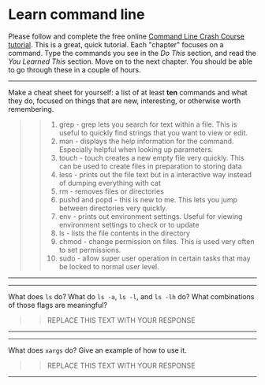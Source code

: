 # Learn command line

Please follow and complete the free online [Command Line Crash Course
tutorial](http://cli.learncodethehardway.org/book/). This is a great,
quick tutorial. Each "chapter" focuses on a command. Type the commands
you see in the _Do This_ section, and read the _You Learned This_
section. Move on to the next chapter. You should be able to go through
these in a couple of hours.


---

Make a cheat sheet for yourself: a list of at least **ten** commands and what they do, focused on things that are new, interesting, or otherwise worth remembering.

> > 1. grep - grep lets you search for text within a file. This is useful to quickly find strings that you want to view or edit.
> > 2. man - displays the help information for the command. Especially helpful when looking up parameters.
> > 3. touch - touch creates a new empty file very quickly. This can be used to create files in preparation to storing data
> > 4. less - prints out the file text but in a interactive way instead of dumping everything with cat
> > 5. rm - removes files or directories
> > 6. pushd and popd - this is new to me. This lets you jump between directories very quickly.
> > 7. env - prints out environment settings. Useful for viewing environment settings to check or to update
> > 8. ls - lists the file contents in the directory
> > 9. chmod - change permission on files. This is used very often to set permissions.
> > 10. sudo - allow super user operation in certain tasks that may be locked to normal user level.

---


---

What does `ls` do? What do `ls -a`, `ls -l`, and `ls -lh` do? What combinations of those flags are meaningful?

> > REPLACE THIS TEXT WITH YOUR RESPONSE

---


---

What does `xargs` do? Give an example of how to use it.

> > REPLACE THIS TEXT WITH YOUR RESPONSE

---

